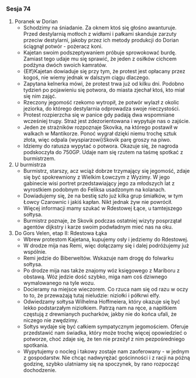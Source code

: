 ### Sesja 74
1. Poranek w Dorian
    - Schodzimy na śniadanie. Za oknem ktoś się głośno awanturuje. Przed destylarnią motłoch z widłami i pałkami skanduje zarzuty przeciw destylarni, jakoby przez ich metody produkcji do Dorian ściągnął potwór - pożeracz koni.
    - Kajetan swoim podszeptywaniem próbuje sprowokować burdę. Zamiast tego udaje mu się sprawić, że jeden z osiłków cichcem podżyna dwóch swoich kamratów.
    - {Elf}Kajetan dowiaduje się przy tym, że protest jest opłacany przez kogoś, nie wiemy jednak w dalszym ciągu dlaczego.
    - Zapytana kelnerka mówi, że protest trwa już od kilku dni. Podobno tydzień po pojawieniu się potwora, do miasta zjechał ktoś, kto miał się nim zająć. 
    - Rzeczony jegomość rzekomo wytropił, że potwór wylazł z okolic jeziorka, do którego destylarnia odprowadza swoje nieczystości.
    - Protest rozpierzcha się w panice gdy padają dwa wspomniane wcześniej trupy. Straż jest zdezorientowana i wypytuje nas o zajście.
    - Jeden ze strażników rozpoznaje Skovika, na którego postawił w walkach w Mantikorze. Ponoć wygrał dzięki niemu trochę sztuk złota, więc odpala {wyspiarzowi}Skovik parę groszy na piwo.
    - Idziemy do ratusza wypytać o potwora. Okazuje się, że nagroda podskoczyła do 750GP. Udaje nam się rzutem na taśmę spotkać z burmistrzem.
2. U burmistrza
    - Burmistrz, starszy, acz wciąż dobrze trzymający się jegomość, zdaje się być spokrewniony z Wielkim Łowczym z Wyzimy. W jego gabinecie wisi portret przedstawiający jego za młodszych lat z wyrostkiem podobnym do Feliksa usadzonym na kolanach.
    - Dowiadujemy się, że na bestię szło już kilka grup śmiałków, w tym Łowcy Czarownic i jakiś kapłan. Nikt jednak żyw nie powrócił.
    - Więcej informacji mamy szukać w Rdestowej Łące, u tamtejszego sołtysa.
    - Burmistrz poznaje, że Skovik podczas ostatniej wizyty posprzątał agentów dijkstry i karze swoim podwładnym mieć nas na oku.
3. Do Gors Velen, etap II: Rdestowa Łąka
    - Wbrew protestom Kajetana, kupujemy osły i jedziemy do Rdestowej.
    - W drodze mija nas Remi, więc dołączamy się i dalej podróżujemy już wspólnie.
    - Remi jedzie do Biberweltów. Wskazuje nam drogę do folwarku sołtysa.
    - Po drodze mija nas także znajomy wóz księgowego z Mariboru z obstawą. Wóz jedzie dość szybko, miga nam coś dziwnego wymalowanego na tyle wozu.
    - Docieramy na miejsce wieczorem. Co rzuca nam się od razu w oczy to to, że przeważają tutaj nieludzie: niziołki i półkrwi elfy.
    - Odwiedzamy sołtysa Wilhelma Hoffmeiera, który okazuje się być lekko podstarzałym niziołkiem. Patrzą nam na ręce, a napitkiem częstują z drewnianych pucharków, jakby nie do końca ufali, że niczego nie zwędzimy.
    - Sołtys wydaje się być całkiem sympatycznym jegomościem. Oferuje przedstawić nam świadka, który może trochę więcej opowiedzieć o potworze, choć zdaje się, że ten nie przeżył z nim pezpośredniego spotkania.
    - Wypytujemy o nocleg i takowy zostaje nam zaoferowany - w jednym z gospodarstw. Nie chcąc nadwyrężać gościnności i z racji na późną godzinę, szybko ulatniamy się na spoczynek, by rano rozpocząć dochodzenie.
